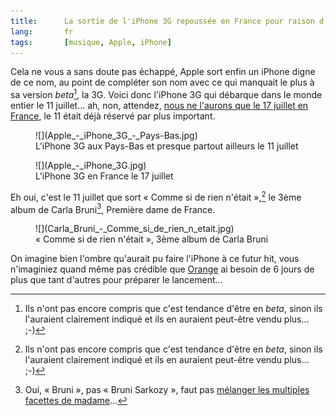 ```yaml
---
title:      La sortie de l'iPhone 3G repoussée en France pour raison d'État
lang:       fr
tags:       [musique, Apple, iPhone]
---
```


Cela ne vous a sans doute pas échappé, Apple sort enfin un iPhone digne de ce nom, au point de compléter son nom avec ce qui manquait le plus à sa version *beta*[^1], la 3G. Voici donc l'iPhone 3G qui débarque dans le monde entier le 11 juillet... ah, non, attendez, [nous ne l'aurons que le 17 juillet en France](http://www.iphon.fr/post/2008/06/09/Le-11-Non-le-17-juillet), le 11 était déjà réservé par plus important.


[^1]: Ils n'ont pas encore compris que c'est tendance d'être en *beta*, sinon ils l'auraient clairement indiqué et ils en auraient peut-être vendu plus... ;-)

<figure>
  ![](Apple_-_iPhone_3G_-_Pays-Bas.jpg)
  <figcaption>
  L'iPhone 3G aux Pays-Bas et presque partout ailleurs le 11 juillet
  </figcaption>
</figure>


<figure>
  ![](Apple_-_iPhone_3G.jpg)
  <figcaption>
  L'iPhone 3G en France le 17 juillet
  </figcaption>
</figure>


Eh oui, c'est le 11 juillet que sort « Comme si de rien n'était »,[^1] le 3ème album de Carla Bruni[^2], Première dame de France.

<figure>
  ![](Carla_Bruni_-_Comme_si_de_rien_n_etait.jpg)
  <figcaption>
  « Comme si de rien n'était », 3ème album de Carla Bruni
  </figcaption>
</figure>


On imagine bien l'ombre qu'aurait pu faire l'iPhone à ce futur hit, vous n'imaginiez quand même pas crédible que [Orange](http://iphone.orange.fr/) ai besoin de 6 jours de plus que tant d'autres pour préparer le lancement...


[^1]: La virgule est importante, c'est beau la langue française... ;-)

[^2]: Oui, « Bruni », pas « Bruni Sarkozy », faut pas [mélanger les multiples facettes de madame](http://www.europe1.fr/Info/Actualite-Politique/Institutions/Carla-Bruni-reste-de-gauche-mais-votera-Sarkozy)...
